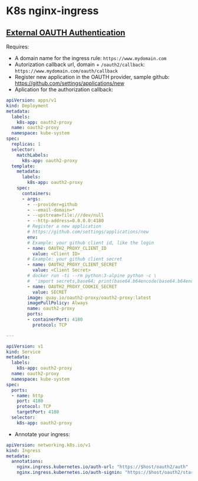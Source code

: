 # K8s nginx-ingress

## [External OAUTH Authentication](https://kubernetes.github.io/ingress-nginx/examples/auth/oauth-external-auth/)

Requires:

* A domain name for the ingress rule: `https://www.mydomain.com`
* Autorization callback url, domain + `/oauth2/callback`: `https://www.mydomain.com/oauth/callback`
* Register new application in the OAUTH provider, sample github: <https://github.com/settings/applications/new>
* Aplication for the authorization callback:
```yaml
apiVersion: apps/v1
kind: Deployment
metadata:
  labels:
    k8s-app: oauth2-proxy
  name: oauth2-proxy
  namespace: kube-system
spec:
  replicas: 1
  selector:
    matchLabels:
      k8s-app: oauth2-proxy
  template:
    metadata:
      labels:
        k8s-app: oauth2-proxy
    spec:
      containers:
      - args:
        - --provider=github
        - --email-domain=*
        - --upstream=file:///dev/null
        - --http-address=0.0.0.0:4180
        # Register a new application
        # https://github.com/settings/applications/new
        env:
        # Example: your github client id, like the login
        - name: OAUTH2_PROXY_CLIENT_ID
          value: <Client ID>
        # Example: your github client secret
        - name: OAUTH2_PROXY_CLIENT_SECRET
          value: <Client Secret>
        # docker run -ti --rm python:3-alpine python -c \
        #  'import secrets,base64; print(base64.b64encode(base64.b64encode(secrets.token_bytes(16))));'
        - name: OAUTH2_PROXY_COOKIE_SECRET
          value: SECRET
        image: quay.io/oauth2-proxy/oauth2-proxy:latest
        imagePullPolicy: Always
        name: oauth2-proxy
        ports:
        - containerPort: 4180
          protocol: TCP

---

apiVersion: v1
kind: Service
metadata:
  labels:
    k8s-app: oauth2-proxy
  name: oauth2-proxy
  namespace: kube-system
spec:
  ports:
  - name: http
    port: 4180
    protocol: TCP
    targetPort: 4180
  selector:
    k8s-app: oauth2-proxy
```

* Annotate your ingress:

```yaml
apiVersion: networking.k8s.io/v1
kind: Ingress
metadata:
  annotations:
    nginx.ingress.kubernetes.io/auth-url: "https://$host/oauth2/auth"
    nginx.ingress.kubernetes.io/auth-signin: "https://$host/oauth2/start?rd=$escaped_request_uri"
```

